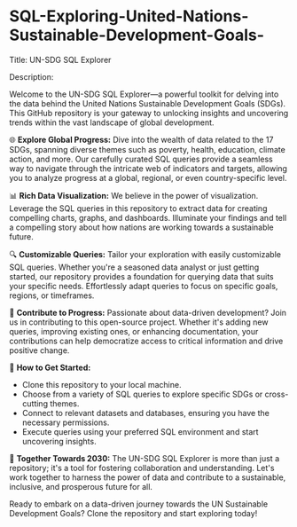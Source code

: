 # SQL-Exploring-United-Nations-Sustainable-Development-Goals-
Title: UN-SDG SQL Explorer

Description: 

Welcome to the UN-SDG SQL Explorer—a powerful toolkit for delving into the data behind the United Nations Sustainable Development Goals (SDGs). This GitHub repository is your gateway to unlocking insights and uncovering trends within the vast landscape of global development.

🌐 **Explore Global Progress:**
Dive into the wealth of data related to the 17 SDGs, spanning diverse themes such as poverty, health, education, climate action, and more. Our carefully curated SQL queries provide a seamless way to navigate through the intricate web of indicators and targets, allowing you to analyze progress at a global, regional, or even country-specific level.

📊 **Rich Data Visualization:**
We believe in the power of visualization. Leverage the SQL queries in this repository to extract data for creating compelling charts, graphs, and dashboards. Illuminate your findings and tell a compelling story about how nations are working towards a sustainable future.

🔍 **Customizable Queries:**
Tailor your exploration with easily customizable SQL queries. Whether you're a seasoned data analyst or just getting started, our repository provides a foundation for querying data that suits your specific needs. Effortlessly adapt queries to focus on specific goals, regions, or timeframes.

🚀 **Contribute to Progress:**
Passionate about data-driven development? Join us in contributing to this open-source project. Whether it's adding new queries, improving existing ones, or enhancing documentation, your contributions can help democratize access to critical information and drive positive change.

🔗 **How to Get Started:**
- Clone this repository to your local machine.
- Choose from a variety of SQL queries to explore specific SDGs or cross-cutting themes.
- Connect to relevant datasets and databases, ensuring you have the necessary permissions.
- Execute queries using your preferred SQL environment and start uncovering insights.

🌱 **Together Towards 2030:**
The UN-SDG SQL Explorer is more than just a repository; it's a tool for fostering collaboration and understanding. Let's work together to harness the power of data and contribute to a sustainable, inclusive, and prosperous future for all.

Ready to embark on a data-driven journey towards the UN Sustainable Development Goals? Clone the repository and start exploring today!

